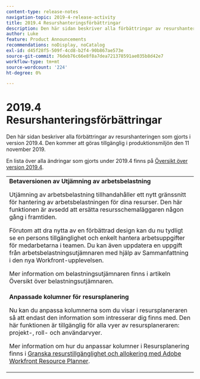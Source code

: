 ```yaml
---
content-type: release-notes
navigation-topic: 2019-4-release-activity
title: 2019.4 Resurshanteringsförbättringar
description: Den här sidan beskriver alla förbättringar av resurshanteringen som gjorts i version 2019.4. Den kommer att göras tillgänglig i produktionsmiljön den 11 november 2019.
author: Luke
feature: Product Announcements
recommendations: noDisplay, noCatalog
exl-id: d45f28f5-509f-4cd8-b2f4-90b867ae573e
source-git-commit: 76deb76c66e8f8a7dea721378591ae035b8d42e7
workflow-type: tm+mt
source-wordcount: '224'
ht-degree: 0%

---
```


# 2019.4 Resurshanteringsförbättringar

Den här sidan beskriver alla förbättringar av resurshanteringen som gjorts i version 2019.4. Den kommer att göras tillgänglig i produktionsmiljön den 11 november 2019.

En lista över alla ändringar som gjorts under 2019.4 finns på [Översikt över version 2019.4](../../../../product-announcements/product-releases/quarterly-release-archive/2019.4-release-activity/2019.4-release-activity-overview.md).

<table style="table-layout:auto"> 
 <col> 
 <tbody> 
  <tr> 
   <td><strong>Betaversionen av Utjämning av arbetsbelastning</strong> <p>Utjämning av arbetsbelastning tillhandahåller ett nytt gränssnitt för hantering av arbetsbelastningen för dina resurser. Den här funktionen är avsedd att ersätta resursschemaläggaren någon gång i framtiden.</p> <p>Förutom att dra nytta av en förbättrad design kan du nu tydligt se en persons tillgänglighet och enkelt hantera arbetsuppgifter för medarbetarna i teamen. Du kan även uppdatera en uppgift från arbetsbelastningsutjämnaren med hjälp av Sammanfattning i den nya Workfront-upplevelsen.</p> <p>Mer information om belastningsutjämnaren finns i artikeln Översikt över belastningsutjämnaren.</p> </td> 
  </tr> 
  <tr> 
   <td><strong>Anpassade kolumner för resursplanering</strong> <p>Nu kan du anpassa kolumnerna som du visar i resursplaneraren så att endast den information som intresserar dig finns med. Den här funktionen är tillgänglig för alla vyer av resursplaneraren: projekt-, roll- och användarvyer.</p> <p>Mer information om hur du anpassar kolumner i Resursplanering finns i <a href="../../../../resource-mgmt/resource-planning/resource-availability-allocation-resource-planner.md" class="MCXref xref" xrefformat="{para}">Granska resurstillgänglighet och allokering med Adobe Workfront Resource Planner</a>.</p> </td> 
  </tr> 
 </tbody> 
</table>

